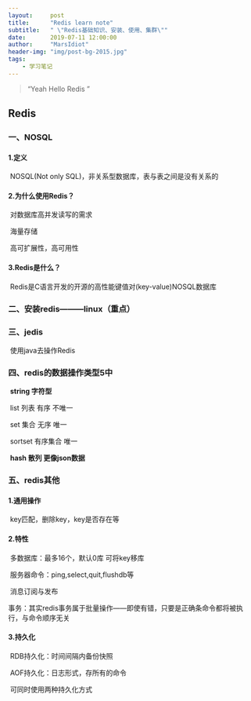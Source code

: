```yaml
---
layout:     post
title:      "Redis learn note"
subtitle:   " \"Redis基础知识、安装、使用、集群\""
date:       2019-07-11 12:00:00
author:     "MarsIdiot"
header-img: "img/post-bg-2015.jpg"
tags:
    - 学习笔记
---
```


> “Yeah Hello Redis ”


## Redis

### 一、NOSQL

#### 1.定义

​	NOSQL(Not only SQL)，非关系型数据库，表与表之间是没有关系的

#### 2.为什么使用Redis？

​	对数据库高并发读写的需求

​	海量存储

​	高可扩展性，高可用性

#### 3.Redis是什么？

​	Redis是C语言开发的开源的高性能键值对(key-value)NOSQL数据库

### 二、安装redis———linux（重点）

### 三、jedis

​	使用java去操作Redis

### 四、redis的数据操作类型5中

​	**string  字符型**

​	list  列表	 有序  不唯一

​	set  集合   无序  唯一

​	sortset   有序集合   唯一

​	**hash    散列  更像json数据**

### 五、redis其他

#### 	1.通用操作

​		key匹配，删除key，key是否存在等

#### 	2.特性

​		多数据库：最多16个，默认0库   可将key移库

​		服务器命令：ping,select,quit,flushdb等

​		消息订阅与发布

​		事务：其实redis事务属于批量操作——即使有错，只要是正确条命令都将被执行，与命令顺序无关

#### 	3.持久化

​		RDB持久化：时间间隔内备份快照

​		AOF持久化：日志形式，存所有的命令   

​		可同时使用两种持久化方式

​	


